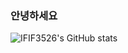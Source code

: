 ### 안녕하세요

![IFIF3526's GitHub stats](https://github-readme-stats.vercel.app/api?username=IFIF3526&show_icons=true&theme=dark)
